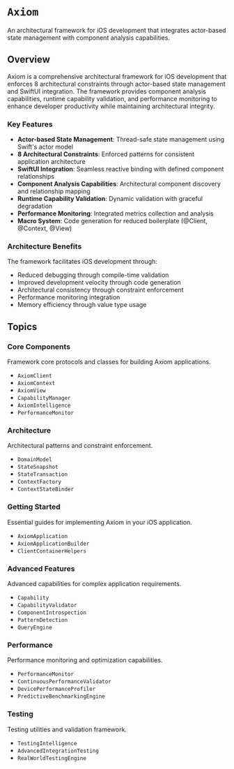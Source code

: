 # ``Axiom``

An architectural framework for iOS development that integrates actor-based state management with component analysis capabilities.

## Overview

Axiom is a comprehensive architectural framework for iOS development that enforces 8 architectural constraints through actor-based state management and SwiftUI integration. The framework provides component analysis capabilities, runtime capability validation, and performance monitoring to enhance developer productivity while maintaining architectural integrity.

### Key Features

- **Actor-based State Management**: Thread-safe state management using Swift's actor model
- **8 Architectural Constraints**: Enforced patterns for consistent application architecture  
- **SwiftUI Integration**: Seamless reactive binding with defined component relationships
- **Component Analysis Capabilities**: Architectural component discovery and relationship mapping
- **Runtime Capability Validation**: Dynamic validation with graceful degradation
- **Performance Monitoring**: Integrated metrics collection and analysis
- **Macro System**: Code generation for reduced boilerplate (@Client, @Context, @View)

### Architecture Benefits

The framework facilitates iOS development through:
- Reduced debugging through compile-time validation
- Improved development velocity through code generation  
- Architectural consistency through constraint enforcement
- Performance monitoring integration
- Memory efficiency through value type usage

## Topics

### Core Components

Framework core protocols and classes for building Axiom applications.

- ``AxiomClient``
- ``AxiomContext`` 
- ``AxiomView``
- ``CapabilityManager``
- ``AxiomIntelligence``
- ``PerformanceMonitor``

### Architecture

Architectural patterns and constraint enforcement.

- ``DomainModel``
- ``StateSnapshot``
- ``StateTransaction``
- ``ContextFactory``
- ``ContextStateBinder``

### Getting Started

Essential guides for implementing Axiom in your iOS application.

- ``AxiomApplication``
- ``AxiomApplicationBuilder``
- ``ClientContainerHelpers``

### Advanced Features

Advanced capabilities for complex application requirements.

- ``Capability``
- ``CapabilityValidator``
- ``ComponentIntrospection``
- ``PatternDetection``
- ``QueryEngine``

### Performance

Performance monitoring and optimization capabilities.

- ``PerformanceMonitor``
- ``ContinuousPerformanceValidator``
- ``DevicePerformanceProfiler``
- ``PredictiveBenchmarkingEngine``

### Testing

Testing utilities and validation framework.

- ``TestingIntelligence``
- ``AdvancedIntegrationTesting``
- ``RealWorldTestingEngine``